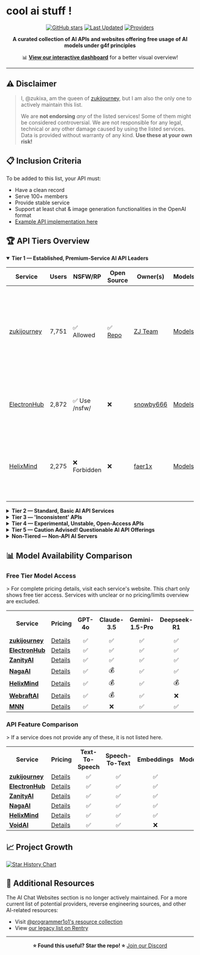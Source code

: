 # cool ai stuff !

<div align="center">

[![GitHub stars](https://img.shields.io/github/stars/zukixa/cool-ai-stuff?style=social)](https://github.com/zukixa/cool-ai-stuff/stargazers)
[![Last Updated](https://img.shields.io/badge/Last%20Updated-May%2025%2C%202025-blue)](https://github.com/zukixa/cool-ai-stuff)
[![Providers](https://img.shields.io/badge/API%20Providers-15%2B-green)](https://github.com/zukixa/cool-ai-stuff)

**A curated collection of AI APIs and websites offering free usage of AI models under g4f principles**

📊 **[View our interactive dashboard](https://cas.zukijourney.com)** for a better visual overview!

</div>

---

## ⚠️ Disclaimer

> I, @zukixa, am the queen of [zukijourney](https://github.com/zukijourney), but I am also the only one to actively maintain this list.
>
> We are **not endorsing** _any_ of the listed services! Some of them might be considered controversial. We are not responsible for any legal, technical or any other damage caused by using the listed services. Data is provided without warranty of any kind. **Use these at your own risk!**

## 📋 Inclusion Criteria

To be added to this list, your API must:

- Have a clean record
- Serve 100+ members
- Provide stable service
- Support at least chat & image generation functionalities in the OpenAI format
- [Example API implementation here](https://github.com/zukijourney/example-api)

## 🏆 API Tiers Overview

<details open>
<summary><b>Tier 1 — Established, Premium-Service AI API Leaders</b></summary>

| Service                                      | Users | NSFW/RP       | Open Source                                        | Owner(s)                                  | Models                                             | Notes                                                                                                                           |
| -------------------------------------------- | ----- | ------------- | -------------------------------------------------- | ----------------------------------------- | -------------------------------------------------- | ------------------------------------------------------------------------------------------------------------------------------- |
| [zukijourney](https://discord.gg/DWU2egFnHh) | 7,751 | ✅ Allowed    | ✅ [Repo](https://github.com/zukijourney/api-oss/) | [ZJ Team](https://zukijourney.com/)       | [Models](https://docs.zukijourney.com/models)      | The undisputed leader of the AI APIs, the largest & oldest of its kind still running. Offers other popular AI-related bots too. |
| [ElectronHub](https://discord.gg/4xg2TM3mNP) | 2,872 | ✅ Use /nsfw/ | ❌                                                 | [snowby666](https://github.com/snowby666) | [Models](https://playground.electronhub.top/model) | Developed by the maintainer of the [poe-api-wrapper](https://github.com/snowby666/poe-api-wrapper). Very RP-friendly.           |
| [HelixMind](https://discord.gg/466vKB47JH) | 2,275 | ❌ Forbidden | ❌          | [faer1x](https://github.com/faer1x)     | [Models](https://helixmind.online/model)    | Subscription-based service that 'just about' fits into the g4f principles definition with its free tier. |

</details>

<details>
<summary><b>Tier 2 — Standard, Basic AI API Services</b></summary>

| Service                                    | Users | NSFW/RP      | Open Source | Owner(s)                                | Models                                      | Notes                                                                                                    |
| ------------------------------------------ | ----- | ------------ | ----------- | --------------------------------------- | ------------------------------------------- | -------------------------------------------------------------------------------------------------------- |
| [NagaAI](https://discord.gg/8ywEPhnJy4)    | 3,459 | ❌ Forbidden | ❌          | [ZentixUA](https://github.com/ZentixUA) | [Models](https://api.naga.ac/v1/models)     | Honorary successor to ChimeraGPT, the largest g4f API in history (16k users).                            |
| [VoidAI](https://discord.gg/2nQwkvFFj6)    | 669   | ✅ Limited   | ❌          | [acatto](https://github.com/acattoXD)   | [Models](https://api.voidai.app/v1/models)      | An odd api with historically some other ai-related projects. Now focused on just APIs it seems.        |
| [FresedGPT](https://discord.gg/AWzY3b2DJH) | 454   | ❌ Forbidden | ❌          | [Fresed](https://github.com/qazplmqaz)  | [Models](https://fresedapi.fun/v1/models) | One of the best APIs out there, but struggling to recover after a server nuke.                           |

</details>

<details>
<summary><b>Tier 3 — 'Inconsistent' APIs</b></summary>

| Service                                    | Users | NSFW/RP      | Open Source | Owner(s)                                | Models                                          | Notes                                                                                                  |
| ------------------------------------------ | ----- | ------------ | ----------- | --------------------------------------- | ----------------------------------------------- | ------------------------------------------------------------------------------------------------------ |
| [WebraftAI](https://discord.gg/vbb2NQuWdR) | 1,524 | ❌ Forbidden | ❌          | [ds_gamer](https://github.com/ds-gamer) | [Models](https://api.webraft.in/freeapi/models) | Recovered from 5-month downtime due to the owner's health issues. Some instability in current service. |
| [FeathrAI](https://discord.gg/WgRsRfH38E) | 1,012   | ❌ Forbidden | ❌                                                | [ichatei](https://feathrai.xyz)        | [Models](https://feathrai.xyz/v1/models)   | [Place has some lore.](https://rentry.co/sjlore)                                              |
| [MNN](https://discord.gg/xKmsCCzUFW)       | 266   | ✅ Limited   | ❌          | [MNN](https://github.com/mkshustov)     | [Models](https://api.mnnai.ru/v1/models)        | Long-term standing small AI API with some useful models.                                               |

</details>

<details>
<summary><b>Tier 4 — Experimental, Unstable, Open-Access APIs</b></summary>

| Service                                   | Users | NSFW/RP      | Open Source                                       | Owner(s)                               | Models                                     | Notes                                                                                         |
| ----------------------------------------- | ----- | ------------ | ------------------------------------------------- | -------------------------------------- | ------------------------------------------ | --------------------------------------------------------------------------------------------- |
| [RespyTech](https://discord.gg/VQQyCNFnJA) | 664    | ❌ Forbidden | ❌ |[respy](https://github.com/rimunace)| [Models](https://api.rimunace.xyz/v1/models)| The AI API is however a layer two, being a 'collection' of all APIs on this list here.                 |
| [NexeonAI](https://discord.gg/5DfYgqX9DU)  | 374   | ❌ Forbidden | ❌                                                    | [Sakuya](https://github.com/LiveGamer101) | [Models](https://nexeonai.com/v1/models)         | Owner has been regularly DDOSing competition very openly and publicly. He is the local federal agent. |

</details>

<details>
<summary><b>Tier 5 — Caution Advised! Questionable AI API Offerings</b></summary>

| Service                                    | Users | NSFW/RP      | Open Source                                           | Owner(s)                                  | Models                                           | Why Potentially Misleading?                                                                                  |
| ------------------------------------------ | ----- | ------------ | ----------------------------------------------------- | ----------------------------------------- | ------------------------------------------------ | ------------------------------------------------------------------------------------------------------------ |
| [ShapesInc](https://discord.gg/shapes) | 225311 | ✅ Limited | ❌                                                    | [ShapesInc](https://github.com/shapesinc)     | [Models](https://shapes.inc/developer)           | Doesn't need an introduction. Only here due to a unfortunate techniality of the definition of g4f - to which they SOMEHOW count. |
| [ZanityAI](https://discord.gg/8GgUak8KrK)    | 1,444 | 💰 Paid only  | ❌                                                 | [Voidii](https://github.com/void6670)     | [Models](https://api.zanity.xyz/v1/models)         | did not pay his debt of 277 dolar to Godinhas                       |
| [exomlapi](https://discord.gg/QVqqwRjEyE)   | 191 | ✅ Limited   | ✅ [Repo](https://github.com/exomlapi/exomlapi)                                                 | [exomlapi](https://github.com/exomlapi/)     | [Models](https:/exomlapi.com/v1/models)           | [De-Facto Owner is a subhumanely terrible being.](https://rentry.co/hitlerofg4f)    [Yes, this is yet another meow/cably project](https://rentry.co/itsalwaysmeow)                         |
</details>

<details>
<summary><b>Non-Tiered — Non-API AI Servers</b></summary>

| Service                                                       | Users  | What does it provide?                                                                                                               | Other Notes                                                                                              |
| ------------------------------------------------------------- | ------ | ----------------------------------------------------------------------------------------------------------------------------------- | -------------------------------------------------------------------------------------------------------- |
| [g4f.ai](https://discord.gg/nks3XTxdsN)                       | 12,418 | Hub of the github [repository](https://github.com/xtekky/gpt4free) that started it all.                                             | Not very active, nor really moderated.                                                                   |
| [NexusAI](https://discord.gg/YA6ESvHsCF)                      | 6,874  | Continuation of an older project. Provides UIs for image and ai text generation.                                                    | Moonman/Pushkar is a known credit card fraudster and self-advertised his projects in many places before. |
| [FreeGPT4](https://discord.gg/free-gpt-4-1106520284967735316) | 4,819  | Ancient community of gpt-4-free individuals. Plenty good AI-related content.                                                        | Ran by [@lomusire](https://github.com/Lomusire)                                                          |
| [SpyrkAI](https://discord.gg/A6mhxXMcWe)                      | 631    | AI Labs founded by (some) ex-community members; aims to create a free & OSS alt. to OpenAI, leveraging growing interest in AI APIs. | Currently a slightly inactive server, but some behind-the-scenes work continues.                         |
| [OpenShapes](https://discord.gg/S4djBxRehM)                   | 167     | Project server for 'open source character-ai-like discord bots' - the OpenShapes platform.                                          | Still a WIP - project wise. Selfhost option works!                                                       |
| [serika.dev](https://discord.gg/dThZb9MNxa)                   | 52     | Project server for 'open source character-ai-like website characters' - the serika.dev platform                                         | Ran by a friend of the ZJ team.                                                   |

</details>

## 📊 Model Availability Comparison

### Free Tier Model Access

<table>
> For complete pricing details, visit each service's website. This chart only shows free tier access. Services with unclear or no pricing/limits overview are excluded.
  <tr>
    <th>Service</th>
    <th>Pricing</th>
    <th>GPT-4o</th>
    <th>Claude-3.5</th>
    <th>Gemini-1.5-Pro</th>
    <th>Deepseek-R1</th>
    <th>DALL-E-3</th>
    <th>Stable-Diffusion-3.5</th>
  </tr>
  <tr>
    <td><b><a href="https://discord.gg/DWU2egFnHh">zukijourney</a></b></td>
    <td><a href="https://docs.zukijourney.com/models">Details</a></td>
    <td align="center">✅</td>
    <td align="center">✅</td>
    <td align="center">✅</td>
    <td align="center">✅</td>
    <td align="center">✅</td>
    <td align="center">✅</td>
  </tr>
  <tr>
    <td><b><a href="https://discord.gg/4xg2TM3mNP">ElectronHub</a></b></td>
    <td><a href="https://www.electronhub.top/pricing">Details</a></td>
    <td align="center">✅</td>
    <td align="center">✅</td>
    <td align="center">✅</td>
    <td align="center">✅</td>
    <td align="center">✅</td>
    <td align="center">✅</td>
  </tr>
  <tr>
    <td><b><a href="https://discord.gg/8GgUak8KrK">ZanityAI</a></b></td>
    <td><a href="https://docs.zanity.xyz">Details</a></td>
    <td align="center">✅</td>
    <td align="center">✅</td>
    <td align="center">✅</td>
    <td align="center">✅</td>
    <td align="center">✅</td>
    <td align="center">✅</td>
  </tr>
  <tr>
    <td><b><a href="https://discord.gg/8ywEPhnJy4">NagaAI</a></b></td>
    <td><a href="https://naga.ac/dashboard/models">Details</a></td>
    <td align="center">✅</td>
    <td align="center">💰</td>
    <td align="center">✅</td>
    <td align="center">✅</td>
    <td align="center">💰</td>
    <td align="center">💰</td>
  </tr>
  <tr>
    <td><b><a href="https://discord.gg/466vKB47JH">HelixMind</a></b></td>
    <td><a href="https://helixmind.online/#pricing">Details</a></td>
    <td align="center">✅</td>
    <td align="center">💰</td>
    <td align="center">✅</td>
    <td align="center">💰</td>
    <td align="center">✅</td>
    <td align="center">💰</td>
  </tr>
  <tr>
    <td><b><a href="https://discord.gg/vbb2NQuWdR">WebraftAI</a></b></td>
    <td><a href="https://api.webraft.in/freeapi/models">Details</a></td>
    <td align="center">✅</td>
    <td align="center">💰</td>
    <td align="center">✅</td>
    <td align="center">❌</td>
    <td align="center">✅</td>
    <td align="center">❌</td>
  </tr>
   <tr>
    <td><b><a href="https://discord.gg/xKmsCCzUFW">MNN</a></b></td>
    <td><a href="https://api.mnnai.ru/v1/models">Details</a></td>
    <td align="center">✅</td>
    <td align="center">❌</td>
    <td align="center">✅</td>
    <td align="center">✅</td>
    <td align="center">✅</td>
    <td align="center">❌</td>
  </tr>
</table>

### API Feature Comparison

<table>
  > If a service does not provide any of these, it is not listed here.
  <tr>
    <th>Service</th>
    <th>Pricing</th>
    <th>Text-To-Speech</th>
    <th>Speech-To-Text</th>
    <th>Embeddings</th>
    <th>Moderations</th>
    <th>Translation</th>
    <th>Image-Upscale</th>
  </tr>
  <tr>
    <td><b><a href="https://discord.gg/DWU2egFnHh">zukijourney</a></b></td>
    <td><a href="https://docs.zukijourney.com/models">Details</a></td>
    <td align="center">✅</td>
    <td align="center">✅</td>
    <td align="center">✅</td>
    <td align="center">✅</td>
    <td align="center">✅</td>
    <td align="center">✅</td>
  </tr>
  <tr>
    <td><b><a href="https://discord.gg/4xg2TM3mNP">ElectronHub</a></b></td>
    <td><a href="https://www.electronhub.top/pricing">Details</a></td>
    <td align="center">✅</td>
    <td align="center">✅</td>
    <td align="center">✅</td>
    <td align="center">✅</td>
    <td align="center">✅</td>
    <td align="center">❌</td>
  </tr>
  <tr>
    <td><b><a href="https://discord.gg/8GgUak8KrK">ZanityAI</a></b></td>
    <td><a href="https://docs.zanity.xyz">Details</a></td>
    <td align="center">✅</td>
    <td align="center">✅</td>
    <td align="center">✅</td>
    <td align="center">✅</td>
    <td align="center">✅</td>
    <td align="center">❌</td>
  </tr>
  <tr>
    <td><b><a href="https://discord.gg/8ywEPhnJy4">NagaAI</a></b></td>
    <td><a href="https://naga.ac/dashboard/models">Details</a></td>
    <td align="center">✅</td>
    <td align="center">✅</td>
    <td align="center">✅</td>
    <td align="center">✅</td>
    <td align="center">✅</td>
    <td align="center">❌</td>
  </tr>
  <tr>
    <td><b><a href="https://discord.gg/466vKB47JH">HelixMind</a></b></td>
    <td><a href="https://helixmind.online/#pricing">Details</a></td>
    <td align="center">✅</td>
    <td align="center">✅</td>
    <td align="center">✅</td>
    <td align="center">✅</td>
    <td align="center">✅</td>
    <td align="center">❌</td>
  </tr>
  <tr>
    <td><b><a href="https://discord.gg/2nQwkvFFj6">VoidAI</a></b></td>
    <td><a href="https://voidai.app/pricing">Details</a></td>
    <td align="center">✅</td>
    <td align="center">✅</td>
    <td align="center">❌</td>
    <td align="center">✅</td>
    <td align="center">✅</td>
    <td align="center">❌</td>
  </tr>
</table>

## 📈 Project Growth

<a href="https://star-history.com/#zukixa/cool-ai-stuff&Date">
  <picture>
    <source media="(prefers-color-scheme: dark)" srcset="https://api.star-history.com/svg?repos=zukixa/cool-ai-stuff&type=Date&theme=dark" />
    <source media="(prefers-color-scheme: light)" srcset="https://api.star-history.com/svg?repos=zukixa/cool-ai-stuff&type=Date" />
    <img alt="Star History Chart" src="https://api.star-history.com/svg?repos=zukixa/cool-ai-stuff&type=Date" />
  </picture>
</a>

## 📌 Additional Resources

The AI Chat Websites section is no longer actively maintained. For a more current list of potential providers, reverse engineering sources, and other AI-related resources:

- Visit [@programmer1o1's resource collection](https://www.tankie.xyz/vacepw)
- View [our legacy list on Rentry](https://rentry.co/pm8n86ec)

---

<div align="center">
  
**⭐ Found this useful? Star the repo! ⭐**
[Join our Discord](https://discord.gg/DWU2egFnHh)

</div>
